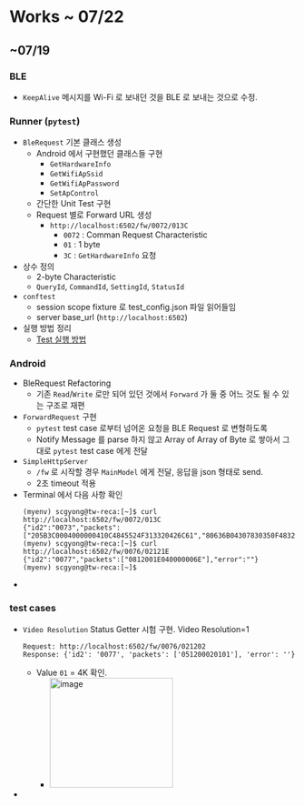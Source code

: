 # Works ~ 07/22

## ~07/19

### BLE
- `KeepAlive` 메시지를 Wi-Fi 로 보내던 것을 BLE 로 보내는 것으로 수정.

### Runner (`pytest`)
- `BleRequest` 기본 클래스 생성
  - Android 에서 구현했던 클래스들 구현
    - `GetHardwareInfo`
    - `GetWifiApSsid`
    - `GetWifiApPassword`
    - `SetApControl`
  - 간단한 Unit Test 구현
  - Request 별로 Forward URL 생성
    - `http://localhost:6502/fw/0072/013C`
      - `0072` : Comman Request Characteristic
      - `01` : 1 byte
      - `3C` : `GetHardwareInfo` 요청
- 상수 정의
  - 2-byte Characteristic
  - `QueryId`, `CommandId`, `SettingId`, `StatusId`
- `conftest`
  - session scope fixture 로 test_config.json 파일 읽어들임
  - server base_url (`http://localhost:6502`)
- 실행 방법 정리
  - [Test 실행 방법](testrunner/)

### Android
- BleRequest Refactoring
  - 기존 `Read`/`Write` 로만 되어 있던 것에서 `Forward` 가 둘 중 어느 것도 될 수 있는 구조로 재편
- `ForwardRequest` 구현
  - `pytest` test case 로부터 넘어온 요청을 BLE Request 로 변형하도록
  - Notify Message 를 parse 하지 않고 Array of Array of Byte 로 쌓아서 그대로 `pytest` test case 에게 전달
- `SimpleHttpServer`
  - `/fw` 로 시작할 경우 `MainModel` 에게 전달, 응답을 json 형태로 send.
  - 2초 timeout 적용
- Terminal 에서 다음 사항 확인
    ```
    (myenv) scgyong@tw-reca:[~]$ curl http://localhost:6502/fw/0072/013C
    {"id2":"0073","packets":["205B3C0004000000410C4845524F313320426C61","80636B04307830350F4832342E30312E30322E30","81322E30300E4333353331333235313531383935","820A475032353135313839350C30363537343735","836637613761010001010100025B5D0101"],"error":""}
    (myenv) scgyong@tw-reca:[~]$ curl http://localhost:6502/fw/0076/02121E
    {"id2":"0077","packets":["0812001E040000006E"],"error":""}
    (myenv) scgyong@tw-reca:[~]$ 
    ```
- 

### test cases
- `Video Resolution` Status Getter 시험 구현. Video Resolution=1
    ```
    Request: http://localhost:6502/fw/0076/021202
    Response: {'id2': '0077', 'packets': ['051200020101'], 'error': ''}
    ```
    - Value `01` = 4K 확인.
      - <img width="217" height="193" alt="image" src="https://github.com/user-attachments/assets/87eb95d9-60ea-42a0-8169-31d5955b884f" />

- 
